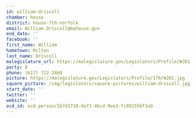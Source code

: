 ```yaml
---
id: william-driscoll
chamber: house
district: house-7th-norfolk
email: William.Driscoll@mahouse.gov
end_date: ''
facebook: ''
first_name: William
hometown: Milton
last_name: Driscoll
malegislature_url: https://malegislature.gov/Legislators/Profile/WJD1
party: D
phone: (617) 722-2460
picture: https://malegislature.gov/Legislators/Profile/170/WJD1.jpg
square_picture: /img/legislators/square-pictures/william-driscoll.jpg
start_date: ''
twitter: ''
website: ''
ocd_id: ocd-person/1b7d1710-da71-46cd-9ee3-fc891556f3a9
---
```

